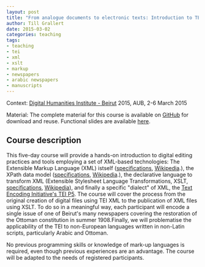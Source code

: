 ```yaml
---
layout: post
title: "From analogue documents to electronic texts: Introduction to TEI XML editing in multilingual environments"
author: Till Grallert
date: 2015-03-02
categories: teaching
tags: 
- teaching
- tei
- xml
- xslt
- markup
- newspapers
- arabic newspapers
- manuscripts
---
```


Context: [Digital Humanities Institute - Beirut](https://dhibeirut.wordpress.com) 2015, AUB, 2-6 March 2015

Material: The complete material for this course is available on [GitHub](https://github.com/tillgrallert/TeachingTei) for download and reuse. Functional slides are available [here](http://tillgrallert.github.io/TeachingTei/slides/slidesDHIB2015/).

## Course description

This five-day course will provide a hands-on introduction to digital editing practices and tools employing a set of XML-based technologies: The Extensible Markup Language (XML) istself ([specifications]( http://www.w3.org/TR/xml11), [Wikipedia](https://en.wikipedia.org/wiki/XML).), the XPath data model ([specifications](http://www.w3.org/TR/xpath-datamodel/.), [Wikipedia](https://en.wikipedia.org/wiki/XPath).), the declarative language to transform XML (Extensible Stylesheet Language Transformations, XSLT, [specifications](http://www.w3.org/TR/xslt20/), [Wikipedia](https://en.wikipedia.org/wiki/XSLT)), and finally a specific "dialect" of XML, the [Text Encoding Initiative's TEI P5](http://www.tei-c.org/index.xml "the TEI Consortium's Website"). The course will cover the process from the original creation of digital files using TEI XML to the publication of XML files using XSLT. To do so in a meaningful way, each participant will encode a single issue of one of Beirut's many newspapers covering the restoration of the Ottoman constitution in summer 1908.Finally, we will problematise the applicability of the TEI to non-European languages written in non-Latin scripts, particularly Arabic and Ottoman.

No previous programming skills or knowledge of mark-up languages is required, even though previous experiences are an advantage. The course will be adapted to the needs of registered participants.
